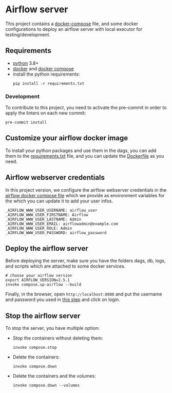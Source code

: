 # Airflow server

This project contains a [docker-compose](https://docs.docker.com/compose/) file, and some docker configurations to
deploy an airflow server with local executor for testing/development.

## Requirements
- [python](https://www.python.org/downloads/) 3.8+
- [docker](https://docs.docker.com/engine/install/) and [docker compose](https://docs.docker.com/compose/install/)
- install the python requirements:
    ```shell
    pip install -r requirements.txt
    ```

### Development
To contribute to this project, you need to activate the pre-commit in order to apply the linters on each new commit:
```shell
pre-commit install
```

## Customize your airflow docker image

To install your python packages and use them in the dags, you can add them to the
[requirements.txt](docker/requirements.txt) file, and you can update the [Dockerfile](docker/Dockerfile)
as you need.

## Airflow webserver credentials

In this project version, we configure the airflow webserver credentials in the
[airflow docker compose file](docker-compose/airflow.yml) which we provide as environment variables for the  which you can
update it to add your user infos.
```dotenv
_AIRFLOW_WWW_USER_USERNAME: airflow_user
_AIRFLOW_WWW_USER_FIRSTNAME: Airflow
_AIRFLOW_WWW_USER_LASTNAME: Admin
_AIRFLOW_WWW_USER_EMAIL: airflowadmin@example.com
_AIRFLOW_WWW_USER_ROLE: Admin
_AIRFLOW_WWW_USER_PASSWORD: airflow_password
```

## Deploy the airflow server
Before deploying the server, make sure you have the folders dags, db, logs, and scripts which are attached to some
docker services.
```shell
# choose your airflow version
export AIRFLOW_VERSION=2.5.1
invoke compose.up-airflow --build
```
Finally, in the browser, open `http://localhost:8080` and put the username and password you used in
[this step](#airflow-webserver-credentials) and click on login.

## Stop the airflow server
To stop the server, you have multiple option:
- Stop the containers without deleting them:
    ```shell
    invoke compose.stop
    ```
- Delete the containers:
    ```shell
    invoke compose.down
    ```
- Delete the containers and the volumes:
    ```shell
    invoke compose.down --volumes
    ```
